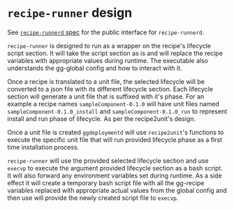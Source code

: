 # `recipe-runner` design

See [`recipe-runnerd` spec](../../spec/executable/recipe-runner.md) for the
public interface for `recipe-runnerd`.

`recipe-runner` is designed to run as a wrapper on the recipe's lifecycle script
section. It will take the script section as is and will replace the recipe
variables with appropriate values during runtime. The executable also
understands the gg-global config and how to interact with it.

Once a recipe is translated to a unit file, the selected lifecycle will be
converted to a json file with its different lifecycle section. Each lifecycle
section will generate a unit file that is suffixed with it's phase. For an
example a recipe names `sampleComponent-0.1.0` will have unit files named
`sampleComponent-0.1.0_install` and `sampleComponent-0.1.0_run` to represent
install and run phase of lifecycle. As per the recipe2unit's design.

Once a unit file is created `ggdeploymentd` will use `recipe2unit`'s functions
to execute the specific unit file that will run provided lifecycle phase as a
first time installation process.

`recipe-runner` will use the provided selected lifecycle section and use
`execvp` to execute the argument provided lifecycle section as a bash script. It
will also forward any environment variables set during runtime. As a side effect
it will create a temporary bash script file with all the gg-recipe variables
replaced with appropriate actual values from the global config and then use will
provide the newly created script file to `execvp`.
